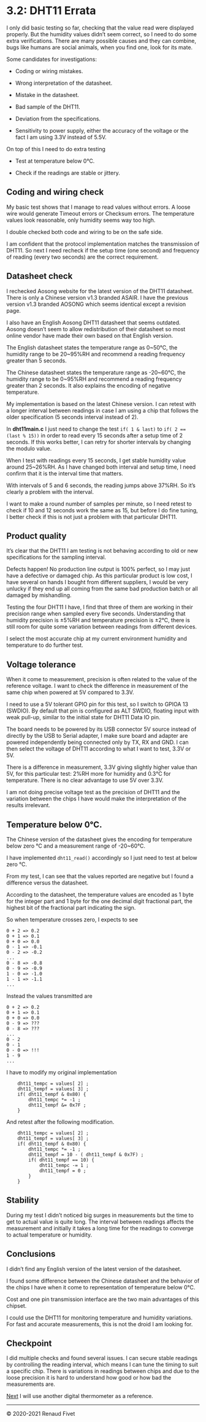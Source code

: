 # 3.2: DHT11 Errata

I only did basic testing so far, checking that the value read were
displayed properly. But the humidity values didn’t seem correct, so I
need to do some extra verifications. There are many possible causes and
they can combine, bugs like humans are social animals, when you find
one, look for its mate.

Some candidates for investigations:

- Coding or wiring mistakes.

- Wrong interpretation of the datasheet.

- Mistake in the datasheet.

- Bad sample of the DHT11.

- Deviation from the specifications.

- Sensitivity to power supply, either the accuracy of the voltage or the
  fact I am using 3.3V instead of 5.5V.

On top of this I need to do extra testing

- Test at temperature below 0°C.

- Check if the readings are stable or jittery.

## Coding and wiring check

My basic test shows that I manage to read values without errors. A loose
wire would generate Timeout errors or Checksum errors. The temperature
values look reasonable, only humidity seems way too high.

I double checked both code and wiring to be on the safe side.

I am confident that the protocol implementation matches the transmission
of DHT11. So next I need recheck if the setup time (one second) and
frequency of reading (every two seconds) are the correct requirement.

## Datasheet check

I rechecked Aosong website for the latest version of the DHT11
datasheet. There is only a Chinese version v1.3 branded ASAIR. I have
the previous version v1.3 branded AOSONG which seems identical except a
revision page.

I also have an English Aosong DHT11 datasheet that seems outdated.
Aosong doesn’t seem to allow redistribution of their datasheet so most
online vendor have made their own based on that English version.

The English datasheet states the temperature range as 0~50℃, the
humidity range to be 20~95%RH and recommend a reading frequency greater
than 5 seconds.

The Chinese datasheet states the temperature range as -20~60°C, the
humidity range to be 0~95%RH and recommend a reading frequency greater
than 2 seconds. It also explains the encoding of negative temperature.

My implementation is based on the latest Chinese version. I can retest
with a longer interval between readings in case I am using a chip that
follows the older specification (5 seconds interval instead of 2).

In **dht11main.c** I just need to change the test `if( 1 & last)` to
`if( 2 == (last % 15))` in order to read every 15 seconds after a setup
time of 2 seconds. If this works better, I can retry for shorter
intervals by changing the modulo value.

When I test with readings every 15 seconds, I get stable humidity value
around 25~26%RH. As I have changed both interval and setup time, I need
confirm that it is the interval time that matters.

With intervals of 5 and 6 seconds, the reading jumps above 37%RH. So
it’s clearly a problem with the interval.

I want to make a round number of samples per minute, so I need retest to
check if 10 and 12 seconds work the same as 15, but before I do fine
tuning, I better check if this is not just a problem with that
particular DHT11.

## Product quality

It’s clear that the DHT11 I am testing is not behaving according to old
or new specifications for the sampling interval.

Defects happen! No production line output is 100% perfect, so I may just
have a defective or damaged chip. As this particular product is low
cost, I have several on hands I bought from different suppliers, I would
be very unlucky if they end up all coming from the same bad production
batch or all damaged by mishandling.

Testing the four DHT11 I have, I find that three of them are working in
their precision range when sampled every five seconds. Understanding
that humidity precision is ±5%RH and temperature precision is ±2℃, there
is still room for quite some variation between readings from different
devices.

I select the most accurate chip at my current environment humidity and
temperature to do further test.

## Voltage tolerance

When it come to measurement, precision is often related to the value of
the reference voltage. I want to check the difference in measurement of
the same chip when powered at 5V compared to 3.3V.

I need to use a 5V tolerant GPIO pin for this test, so I switch to GPIOA
13 (SWDIO). By default that pin is configured as ALT SWDIO, floating
input with weak pull-up, similar to the initial state for DHT11 Data IO
pin.

The board needs to be powered by its USB connector 5V source instead of
directly by the USB to Serial adapter, I make sure board and adapter are
powered independently being connected only by TX, RX and GND. I can then
select the voltage of DHT11 according to what I want to test, 3.3V or
5V.

There is a difference in measurement, 3.3V giving slightly higher value
than 5V, for this particular test: 2%RH more for humidity and 0.3℃ for
temperature. There is no clear advantage to use 5V over 3.3V.

I am not doing precise voltage test as the precision of DHT11 and the
variation between the chips I have would make the interpretation of the
results irrelevant.

## Temperature below 0℃.

The Chinese version of the datasheet gives the encoding for temperature
below zero ℃ and a measurement range of -20~60℃.

I have implemented `dht11_read()` accordingly so I just need to test at
below zero ℃.

From my test, I can see that the values reported are negative but I
found a difference versus the datasheet.

According to the datasheet, the temperature values are encoded as 1 byte
for the integer part and 1 byte for the one decimal digit fractional
part, the highest bit of the fractional part indicating the sign.

So when temperature crosses zero, I expects to see

```
0 + 2 => 0.2
0 + 1 => 0.1
0 + 0 => 0.0
0 - 1 => -0.1
0 - 2 => -0.2
...
0 - 8 => -0.8
0 - 9 => -0.9
1 - 0 => -1.0
1 - 1 => -1.1
...
```

Instead the values transmitted are

```
0 + 2 => 0.2
0 + 1 => 0.1
0 + 0 => 0.0
0 - 9 => ???
0 - 8 => ???
...
0 - 2
0 - 1
0 - 0 => !!!
1 - 9
...
```

I have to modify my original implementation

```
    dht11_tempc = values[ 2] ;
    dht11_tempf = values[ 3] ;
    if( dht11_tempf & 0x80) {
        dht11_tempc *= -1 ;
        dht11_tempf &= 0x7F ;
    }
```

And retest after the following modification.

```
    dht11_tempc = values[ 2] ;
    dht11_tempf = values[ 3] ;
    if( dht11_tempf & 0x80) {
        dht11_tempc *= -1 ;
        dht11_tempf = 10 - ( dht11_tempf & 0x7F) ;
        if( dht11_tempf == 10) {
            dht11_tempc -= 1 ;
            dht11_tempf = 0 ;
        }
    }
```

## Stability

During my test I didn’t noticed big surges in measurements but the time
to get to actual value is quite long. The interval between readings
affects the measurement and initially it takes a long time for the
readings to converge to actual temperature or humidity.

## Conclusions

I didn’t find any English version of the latest version of the
datasheet.

I found some difference between the Chinese datasheet and the behavior
of the chips I have when it come to representation of temperature below
0℃.

Cost and one pin transmission interface are the two main advantages of
this chipset.

I could use the DHT11 for monitoring temperature and humidity
variations. For fast and accurate measurements, this is not the droid I
am looking for.

## Checkpoint

I did multiple checks and found several issues. I can secure stable
readings by controlling the reading interval, which means I can tune the
timing to suit a specific chip. There is variations in readings between
chips and due to the loose precision it is hard to understand how good
or how bad the measurements are.

[Next]( 33_ds18b20) I will use another digital thermometer as a
reference.

___
© 2020-2021 Renaud Fivet
